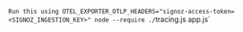 `Run this using OTEL_EXPORTER_OTLP_HEADERS="signoz-access-token=<SIGNOZ_INGESTION_KEY>" node --require ./`tracing.js app.js`